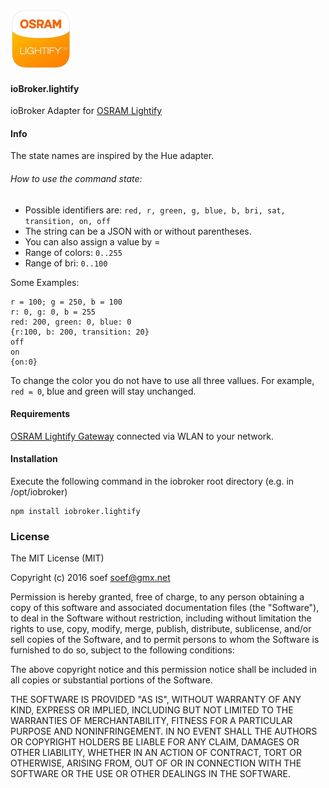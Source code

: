 ![Logo](admin/lightify.png)
#### ioBroker.lightify 

ioBroker Adapter for [OSRAM Lightify](http://led.osram.de/led_de/lightify/index.jsp)

#### Info
The state names are inspired by the Hue adapter.

###### How to use the command state:
+ Possible identifiers are: ```red, r, green, g, blue, b, bri, sat, transition, on, off```
+ The string can be a JSON with or without parentheses. 
+ You can also assign a value by =
+ Range of colors: ```0..255``` 
+ Range of bri: ```0..100``` 

Some Examples:
```
r = 100; g = 250, b = 100
r: 0, g: 0, b = 255
red: 200, green: 0, blue: 0
{r:100, b: 200, transition: 20}
off
on
{on:0}
```
To change the color you do not have to use all three vallues.
For example, ``` red = 0 ```, blue and green will stay unchanged.

#### Requirements

[OSRAM Lightify Gateway][] connected via WLAN to your network.

[OSRAM Lightify Gateway]: http://www.amazon.de/s/ref=nb_sb_noss_1/278-8292784-8078566?__mk_de_DE=%C3%85M%C3%85%C5%BD%C3%95%C3%91&url=search-alias%3Daps&field-keywords=osram+lightify+gateway&rh=i%3Aaps%2Ck%3Aosram+lightify+gateway

#### Installation
Execute the following command in the iobroker root directory (e.g. in /opt/iobroker)
```
npm install iobroker.lightify 
```
### License
The MIT License (MIT)

Copyright (c) 2016 soef <soef@gmx.net>

Permission is hereby granted, free of charge, to any person obtaining a copy
of this software and associated documentation files (the "Software"), to deal
in the Software without restriction, including without limitation the rights
to use, copy, modify, merge, publish, distribute, sublicense, and/or sell
copies of the Software, and to permit persons to whom the Software is
furnished to do so, subject to the following conditions:

The above copyright notice and this permission notice shall be included in
all copies or substantial portions of the Software.

THE SOFTWARE IS PROVIDED "AS IS", WITHOUT WARRANTY OF ANY KIND, EXPRESS OR
IMPLIED, INCLUDING BUT NOT LIMITED TO THE WARRANTIES OF MERCHANTABILITY,
FITNESS FOR A PARTICULAR PURPOSE AND NONINFRINGEMENT. IN NO EVENT SHALL THE
AUTHORS OR COPYRIGHT HOLDERS BE LIABLE FOR ANY CLAIM, DAMAGES OR OTHER
LIABILITY, WHETHER IN AN ACTION OF CONTRACT, TORT OR OTHERWISE, ARISING FROM,
OUT OF OR IN CONNECTION WITH THE SOFTWARE OR THE USE OR OTHER DEALINGS IN
THE SOFTWARE.
